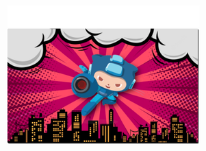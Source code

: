 
<p align="center">
  <a href="https://github.com/lissy93">
    <img width="450" src="https://raw.githubusercontent.com/liss-bot/liss-bot/main/intro.svg" />
    <br />
    <img width="450" src="https://raw.githubusercontent.com/liss-bot/liss-bot/main/banner.png" />
  </a>
</p>
